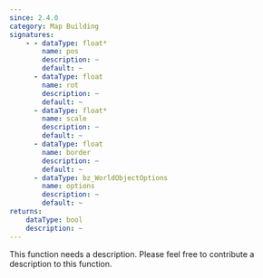 ```yaml
---
since: 2.4.0
category: Map Building
signatures:
    - - dataType: float*
        name: pos
        description: ~
        default: ~
      - dataType: float
        name: rot
        description: ~
        default: ~
      - dataType: float*
        name: scale
        description: ~
        default: ~
      - dataType: float
        name: border
        description: ~
        default: ~
      - dataType: bz_WorldObjectOptions
        name: options
        description: ~
        default: ~
returns:
    dataType: bool
    description: ~
---
```


This function needs a description. Please feel free to contribute a description to this function.
